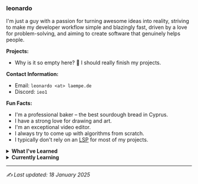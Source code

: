 ### leonardo

I'm just a guy with a passion for turning awesome ideas into reality, striving to make my developer workflow simple and blazingly fast, driven by a love for problem-solving, and aiming to create software that genuinely helps people.

**Projects:**

- Why is it so empty here? 🦯 I should really finish my projects.

**Contact Information:**

- Email: `leonardo <at> laempe.de`
- Discord: `ieo1`

**Fun Facts:**

- I'm a professional baker – the best sourdough bread in Cyprus.
- I have a strong love for drawing and art.
- I'm an exceptional video editor.
- I always try to come up with algorithms from scratch.
- I typically don't rely on an [LSP](https://en.wikipedia.org/wiki/Language_Server_Protocol) for most of my projects.

<details>
  <summary><b>What I've Learned</b></summary>
<br>

| date        | skill     |specifics              |
|:------------|:----------|:----------------------|
| Jan 2025    | `markdown`|                       |              
| Jan 2025    | `stow`    |                       |
| Jan 2025    | `git`     |                       |
| Dez 2025    | `tmux`    |                       |
| Dez 2025    | `nvim`    |                       |
| Nov 2024    | `structs` |                       |
| Nov 2024    | `terminal`|                       |
| Oct 2024    | `python`  |                       |

_I’m obsessed with keeping track of everything_ 😅
</details>

<details>
  <summary><b>Currently Learning</b></summary>
<br>

- **GitHub**  
- **Functional Programming**  
- **C**  

</details>

---
_✍️ Last updated: 18 January 2025_

<!---
laempe/laempe is a ✨ special ✨ repository because its `README.md` (this file) appears on your GitHub profile.
You can click the Preview link to take a look at your changes.
--->
